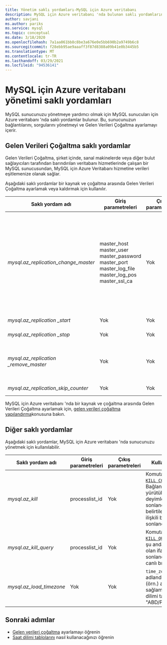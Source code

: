 ```yaml
---
title: Yönetim saklı yordamları-MySQL için Azure veritabanı
description: MySQL için Azure veritabanı 'nda bulunan saklı yordamların, verileri yapılandırma, saat dilimini ayarlama ve sorguları sonlandırma konusunda ne kadar kullanışlı olduğunu öğrenin.
author: savjani
ms.author: pariks
ms.service: mysql
ms.topic: conceptual
ms.date: 3/18/2020
ms.openlocfilehash: 7a1aa061bb8c8be3a676e0e5bb690b2a9749b6c8
ms.sourcegitcommit: f28ebb95ae9aaaff3f87d8388a09b41e0b3445b5
ms.translationtype: MT
ms.contentlocale: tr-TR
ms.lasthandoff: 03/29/2021
ms.locfileid: "94536141"
---
```

# <a name="azure-database-for-mysql-management-stored-procedures"></a>MySQL için Azure veritabanı yönetimi saklı yordamları

MySQL sunucunuzu yönetmeye yardımcı olmak için MySQL sunucuları için Azure veritabanı 'nda saklı yordamlar bulunur. Bu, sunucunuzun bağlantılarını, sorgularını yönetmeyi ve Gelen Verileri Çoğaltma ayarlamayı içerir.  

## <a name="data-in-replication-stored-procedures"></a>Gelen Verileri Çoğaltma saklı yordamlar

Gelen Verileri Çoğaltma, şirket içinde, sanal makinelerde veya diğer bulut sağlayıcıları tarafından barındırılan veritabanı hizmetlerinde çalışan bir MySQL sunucusundan, MySQL için Azure Veritabanı hizmetine verileri eşitlemenize olanak sağlar.

Aşağıdaki saklı yordamlar bir kaynak ve çoğaltma arasında Gelen Verileri Çoğaltma ayarlamak veya kaldırmak için kullanılır.

|**Saklı yordam adı**|**Giriş parametreleri**|**Çıkış parametreleri**|**Kullanım notunun**|
|-----|-----|-----|-----|
|*mysql.az_replication_change_master*|master_host<br/>master_user<br/>master_password<br/>master_port<br/>master_log_file<br/>master_log_pos<br/>master_ssl_ca|Yok|SSL moduyla veri aktarmak için CA sertifikasının bağlamını master_ssl_ca parametresine geçirin. </br><br>SSL olmadan veri aktarmak için master_ssl_ca parametresine boş bir dize geçirin.|
|*mysql.az_replication _start*|Yok|Yok|Çoğaltmayı başlatır.|
|*mysql.az_replication _stop*|Yok|Yok|Çoğaltmayı durduruyor.|
|*mysql.az_replication _remove_master*|Yok|Yok|Kaynak ve çoğaltma arasındaki çoğaltma ilişkisini kaldırır.|
|*mysql.az_replication_skip_counter*|Yok|Yok|Bir çoğaltma hatasını atlar.|

MySQL için Azure veritabanı 'nda bir kaynak ve çoğaltma arasında Gelen Verileri Çoğaltma ayarlamak için, [gelen verileri çoğaltma yapılandırma](howto-data-in-replication.md)konusuna bakın.

## <a name="other-stored-procedures"></a>Diğer saklı yordamlar

Aşağıdaki saklı yordamlar, MySQL için Azure veritabanı 'nda sunucunuzu yönetmek için kullanılabilir.

|**Saklı yordam adı**|**Giriş parametreleri**|**Çıkış parametreleri**|**Kullanım notunun**|
|-----|-----|-----|-----|
|*mysql.az_kill*|processlist_id|Yok|Komuta eşdeğerdir [`KILL CONNECTION`](https://dev.mysql.com/doc/refman/8.0/en/kill.html) . , Bağlantının yürütüldüğü tüm deyimleri sonlandırdıktan sonra, belirtilen processlist_id ilişkili bağlantıyı sonlandırır.|
|*mysql.az_kill_query*|processlist_id|Yok|Komuta eşdeğerdir [`KILL QUERY`](https://dev.mysql.com/doc/refman/8.0/en/kill.html) . Bağlantı şu anda yürütülmekte olan ifadeyi sonlandırır. Bağlantıyı canlı bırakır.|
|*mysql.az_load_timezone*|Yok|Yok|`time_zone`Parametrenin adlandırılmış değerlere (örn.) ayarlanbilmesini sağlamak için saat dilimi tablolarını yükler. "ABD/Pasifik").|

## <a name="next-steps"></a>Sonraki adımlar
- [Gelen verileri çoğaltma](howto-data-in-replication.md) ayarlamayı öğrenin
- [Saat dilimi tablolarını](howto-server-parameters.md#working-with-the-time-zone-parameter) nasıl kullanacağınızı öğrenin
